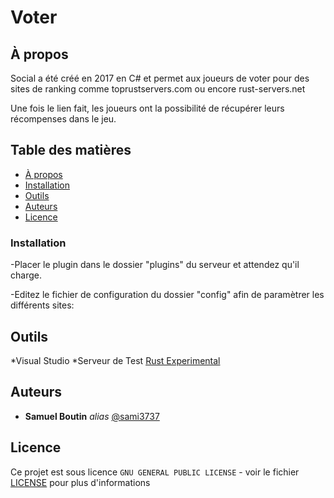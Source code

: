 # Voter

## À propos

Social a été créé en 2017 en C# et permet aux joueurs de voter pour des sites de ranking comme toprustservers.com ou encore rust-servers.net

Une fois le lien fait, les joueurs ont la possibilité de récupérer leurs récompenses dans le jeu.

## Table des matières

- [À propos](#à-propos)
- [Installation](#installation)
- [Outils](#outils)
- [Auteurs](#auteurs)
- [Licence](#Licence)

### Installation

-Placer le plugin dans le dossier "plugins" du serveur et attendez qu'il charge.

-Editez le fichier de configuration du dossier "config" afin de paramètrer les différents sites:


## Outils

  *Visual Studio
  *Serveur de Test [Rust Experimental](https://rust.facepunch.com/)

## Auteurs
* **Samuel Boutin** _alias_ [@sami3737](https://github.com/sami3737)

## Licence

Ce projet est sous licence ``GNU GENERAL PUBLIC LICENSE`` - voir le fichier [LICENSE](LICENCE.md) pour plus d'informations

